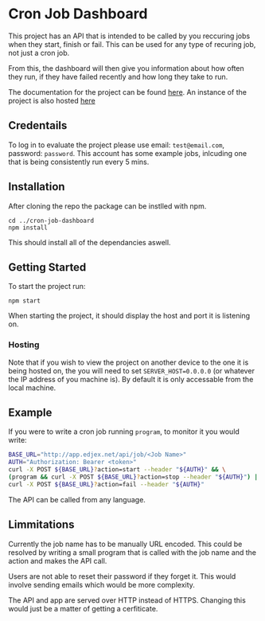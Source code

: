 # Cron Job Dashboard
This project has an API that is intended to be called by you reccuring jobs when they start, finish or fail. This can be used for any type of recuring job, not just a cron job.

From this, the dashboard will then give you information about how often they run, if they have failed recently and how long they take to run.

The documentation for the project can be found [here](https://documenter.getpostman.com/view/8229563/UVXnHuZK).
An instance of the project is also hosted [here](http://app.edjex.net)
## Credentails
To log in to evaluate the project please use email: `test@email.com`, password: `password`.
This account has some example jobs, inlcuding one that is being consistently run every 5 mins.

## Installation
After cloning the repo the package can be instlled with npm.
```
cd ../cron-job-dashboard
npm install
```
This should install all of the dependancies aswell.

## Getting Started
To start the project run:
```
npm start
```
When starting the project, it should display the host and port it is listening on.

### Hosting
Note that if you wish to view the project on another device to the one it is being hosted on, the you will need to set `SERVER_HOST=0.0.0.0` (or whatever the IP address of you machine is). By default it is only accessable from the local machine. 

## Example
If you were to write a cron job running `program`, to monitor it you would write:
```bash
BASE_URL="http://app.edjex.net/api/job/<Job Name>"
AUTH="Authorization: Bearer <token>"
curl -X POST ${BASE_URL}?action=start --header "${AUTH}" && \
(program && curl -X POST ${BASE_URL}?action=stop --header "${AUTH}") || \
curl -X POST ${BASE_URL}?action=fail --header "${AUTH}"
```
The API can be called from any language.

## Limmitations
Currently the job name has to be manually URL encoded. This could be resolved by writing a small program that is called with the job name and the action and makes the API call.

Users are not able to reset their password if they forget it. This would involve sending emails which would be more complexity.

The API and app are served over HTTP instead of HTTPS. Changing this would just be a matter of getting a cerfiticate.

